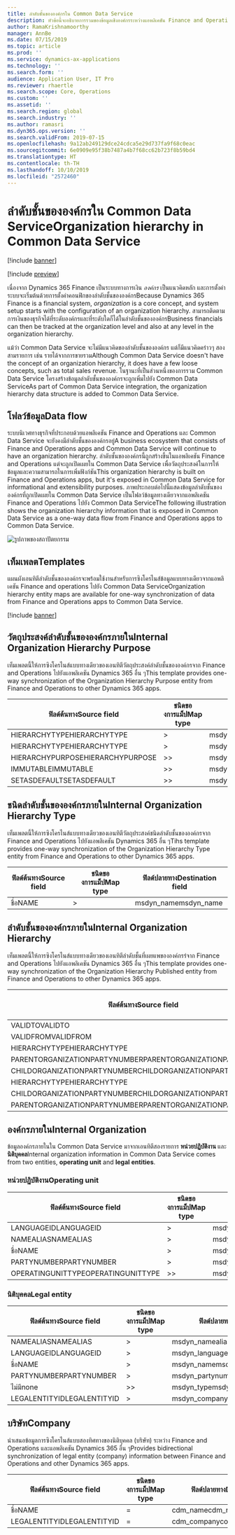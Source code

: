 ```yaml
---
title: ลำดับชั้นขององค์กรใน Common Data Service
description: หัวข้อนี้จะอธิบายการรวมของข้อมูลเชิงองค์กรระหว่างแอพลิเคชัน Finance and Operations และ Common Data Service
author: RamaKrishnamoorthy
manager: AnnBe
ms.date: 07/15/2019
ms.topic: article
ms.prod: ''
ms.service: dynamics-ax-applications
ms.technology: ''
ms.search.form: ''
audience: Application User, IT Pro
ms.reviewer: rhaertle
ms.search.scope: Core, Operations
ms.custom: ''
ms.assetid: ''
ms.search.region: global
ms.search.industry: ''
ms.author: ramasri
ms.dyn365.ops.version: ''
ms.search.validFrom: 2019-07-15
ms.openlocfilehash: 9a12ab249129dce24cdca5e29d737fa9f68c0eac
ms.sourcegitcommit: 6e0909e95f38b7487a4b7f68cc62b723f8b59bd4
ms.translationtype: HT
ms.contentlocale: th-TH
ms.lasthandoff: 10/10/2019
ms.locfileid: "2572460"
---
```

# <a name="organization-hierarchy-in-common-data-service"></a><span data-ttu-id="6c448-103">ลำดับชั้นขององค์กรใน Common Data Service</span><span class="sxs-lookup"><span data-stu-id="6c448-103">Organization hierarchy in Common Data Service</span></span>

[!include [banner](../includes/banner.md)]

[!include [preview](../includes/preview-banner.md)]

<span data-ttu-id="6c448-104">เนื่องจาก Dynamics 365 Finance เป็นระบบทางการเงิน *องค์กร* เป็นแนวคิดหลัก และการตั้งค่าระบบจะเริ่มต้นด้วยการตั้งค่าคอนฟิกของลำดับชั้นขององค์กร</span><span class="sxs-lookup"><span data-stu-id="6c448-104">Because Dynamics 365 Finance is a financial system, *organization* is a core concept, and system setup starts with the configuration of an organization hierarchy.</span></span> <span data-ttu-id="6c448-105">สามารถติดตามการเงินของธุรกิจได้ที่ระดับองค์กรและที่ระดับใดก็ได้ในลำดับชั้นขององค์กร</span><span class="sxs-lookup"><span data-stu-id="6c448-105">Business financials can then be tracked at the organization level and also at any level in the organization hierarchy.</span></span>

<span data-ttu-id="6c448-106">แม้ว่า Common Data Service จะไม่มีแนวคิดของลำดับชั้นขององค์กร แต่ก็มีแนวคิดคร่าวๆ สองสามรายการ เช่น รายได้จากการขายรวม</span><span class="sxs-lookup"><span data-stu-id="6c448-106">Although Common Data Service doesn't have the concept of an organization hierarchy, it does have a few loose concepts, such as total sales revenue.</span></span> <span data-ttu-id="6c448-107">ในฐานะที่เป็นส่วนหนึ่งของการรวม Common Data Service โครงสร้างข้อมูลลำดับชั้นขององค์กรจะถูกเพิ่มไปยัง Common Data Service</span><span class="sxs-lookup"><span data-stu-id="6c448-107">As part of Common Data Service integration, the organization hierarchy data structure is added to Common Data Service.</span></span>

## <a name="data-flow"></a><span data-ttu-id="6c448-108">โฟลว์ข้อมูล</span><span class="sxs-lookup"><span data-stu-id="6c448-108">Data flow</span></span>

<span data-ttu-id="6c448-109">ระบบนิเวศทางธุรกิจที่ประกอบด้วยแอพลิเคชัน Finance and Operations และ Common Data Service จะยังคงมีลำดับชั้นขององค์กรอยู่</span><span class="sxs-lookup"><span data-stu-id="6c448-109">A business ecosystem that consists of Finance and Operations apps and Common Data Service will continue to have an organization hierarchy.</span></span> <span data-ttu-id="6c448-110">ลำดับชั้นขององค์กรนี้ถูกสร้างขึ้นในแอพลิเคชัน Finance and Operations แต่จะถูกเปิดเผยใน Common Data Service เพื่อวัตถุประสงค์ในการให้ข้อมูลและความสามารถในการเพิ่มฟังก์ชัน</span><span class="sxs-lookup"><span data-stu-id="6c448-110">This organization hierarchy is built on Finance and Operations apps, but it's exposed in Common Data Service for informational and extensibility purposes.</span></span> <span data-ttu-id="6c448-111">ภาพประกอบต่อไปนี้แสดงข้อมูลลำดับชั้นขององค์กรที่ถูกเปิดเผยใน Common Data Service เป็นโฟลว์ข้อมูลทางเดียวจากแอพลิเคชัน Finance and Operations ไปยัง Common Data Service</span><span class="sxs-lookup"><span data-stu-id="6c448-111">The following illustration shows the organization hierarchy information that is exposed in Common Data Service as a one-way data flow from Finance and Operations apps to Common Data Service.</span></span>

![รูปภาพของสถาปัตยกรรม](media/dual-write-data-flow.png)

## <a name="templates"></a><span data-ttu-id="6c448-113">เท็มเพลต</span><span class="sxs-lookup"><span data-stu-id="6c448-113">Templates</span></span>

<span data-ttu-id="6c448-114">แผนผังเอนทิตีลำดับชั้นขององค์กรจะพร้อมใช้งานสำหรับการซิงโครไนส์ข้อมูลแบบทางเดียวจากแอพลิเคชัน Finance and operations ไปยัง Common Data Service</span><span class="sxs-lookup"><span data-stu-id="6c448-114">Organization hierarchy entity maps are available for one-way synchronization of data from Finance and Operations apps to Common Data Service.</span></span>

[!include [banner](../includes/dual-write-symbols.md)]

## <a name="internal-organization-hierarchy-purpose"></a><span data-ttu-id="6c448-115">วัตถุประสงค์ลำดับชั้นขององค์กรภายใน</span><span class="sxs-lookup"><span data-stu-id="6c448-115">Internal Organization Hierarchy Purpose</span></span>

<span data-ttu-id="6c448-116">เท็มเพลตนี้ให้การซิงโครไนส์แบบทางเดียวของเอนทิตีวัตถุประสงค์ลำดับชั้นขององค์กรจาก Finance and Operations ไปยังแอพลิเคชัน Dynamics 365 อื่น ๆ</span><span class="sxs-lookup"><span data-stu-id="6c448-116">This template provides one-way synchronization of the Organization Hierarchy Purpose entity from Finance and Operations to other Dynamics 365 apps.</span></span>

<!-- ![architecture image](media/dual-write-purpose.png) -->

<span data-ttu-id="6c448-117">ฟิลด์ต้นทาง</span><span class="sxs-lookup"><span data-stu-id="6c448-117">Source field</span></span> | <span data-ttu-id="6c448-118">ชนิดของการแม็ป</span><span class="sxs-lookup"><span data-stu-id="6c448-118">Map type</span></span> | <span data-ttu-id="6c448-119">ฟิลด์ปลายทาง</span><span class="sxs-lookup"><span data-stu-id="6c448-119">Destination field</span></span>
---|---|---
<span data-ttu-id="6c448-120">HIERARCHYTYPE</span><span class="sxs-lookup"><span data-stu-id="6c448-120">HIERARCHYTYPE</span></span> | \> | <span data-ttu-id="6c448-121">msdyn\_hierarchypurposetypename</span><span class="sxs-lookup"><span data-stu-id="6c448-121">msdyn\_hierarchypurposetypename</span></span>
<span data-ttu-id="6c448-122">HIERARCHYTYPE</span><span class="sxs-lookup"><span data-stu-id="6c448-122">HIERARCHYTYPE</span></span> | \> | <span data-ttu-id="6c448-123">msdyn\_hierarchytype.msdyn\_name</span><span class="sxs-lookup"><span data-stu-id="6c448-123">msdyn\_hierarchytype.msdyn\_name</span></span>
<span data-ttu-id="6c448-124">HIERARCHYPURPOSE</span><span class="sxs-lookup"><span data-stu-id="6c448-124">HIERARCHYPURPOSE</span></span> | \>\> | <span data-ttu-id="6c448-125">msdyn\_hierarchypurpose</span><span class="sxs-lookup"><span data-stu-id="6c448-125">msdyn\_hierarchypurpose</span></span>
<span data-ttu-id="6c448-126">IMMUTABLE</span><span class="sxs-lookup"><span data-stu-id="6c448-126">IMMUTABLE</span></span> | \>\> | <span data-ttu-id="6c448-127">msdyn\_immutable</span><span class="sxs-lookup"><span data-stu-id="6c448-127">msdyn\_immutable</span></span>
<span data-ttu-id="6c448-128">SETASDEFAULT</span><span class="sxs-lookup"><span data-stu-id="6c448-128">SETASDEFAULT</span></span> | \>\> | <span data-ttu-id="6c448-129">msdyn\_setasdefault</span><span class="sxs-lookup"><span data-stu-id="6c448-129">msdyn\_setasdefault</span></span>

## <a name="internal-organization-hierarchy-type"></a><span data-ttu-id="6c448-130">ชนิดลำดับชั้นขององค์กรภายใน</span><span class="sxs-lookup"><span data-stu-id="6c448-130">Internal Organization Hierarchy Type</span></span>

<span data-ttu-id="6c448-131">เท็มเพลตนี้ให้การซิงโครไนส์แบบทางเดียวของเอนทิตีวัตถุประสงค์ชนิดลำดับชั้นขององค์กรจาก Finance and Operations ไปยังแอพลิเคชัน Dynamics 365 อื่น ๆ</span><span class="sxs-lookup"><span data-stu-id="6c448-131">Tihs template provides one-way synchronization of the Organization Hierarchy Type entity from Finance and Operations to other Dynamics 365 apps.</span></span>

<!-- ![architecture image](media/dual-write-type.png) -->

<span data-ttu-id="6c448-132">ฟิลด์ต้นทาง</span><span class="sxs-lookup"><span data-stu-id="6c448-132">Source field</span></span> | <span data-ttu-id="6c448-133">ชนิดของการแม็ป</span><span class="sxs-lookup"><span data-stu-id="6c448-133">Map type</span></span> | <span data-ttu-id="6c448-134">ฟิลด์ปลายทาง</span><span class="sxs-lookup"><span data-stu-id="6c448-134">Destination field</span></span>
---|---|---
<span data-ttu-id="6c448-135">ชื่อ</span><span class="sxs-lookup"><span data-stu-id="6c448-135">NAME</span></span> | \> | <span data-ttu-id="6c448-136">msdyn\_name</span><span class="sxs-lookup"><span data-stu-id="6c448-136">msdyn\_name</span></span>

## <a name="internal-organization-hierarchy"></a><span data-ttu-id="6c448-137">ลำดับชั้นขององค์กรภายใน</span><span class="sxs-lookup"><span data-stu-id="6c448-137">Internal Organization Hierarchy</span></span>

<span data-ttu-id="6c448-138">เท็มเพลตนี้ให้การซิงโครไนส์แบบทางเดียวของเอนทิตีลำดับชั้นที่เผยแพขององค์กรร่จาก Finance and Operations ไปยังแอพลิเคชัน Dynamics 365 อื่น ๆ</span><span class="sxs-lookup"><span data-stu-id="6c448-138">This template provides one-way synchronization of the Organization Hierarchy Published entity from Finance and Operations to other Dynamics 365 apps.</span></span>

<!-- ![architecture image](media/dual-write-organization.png) -->

<span data-ttu-id="6c448-139">ฟิลด์ต้นทาง</span><span class="sxs-lookup"><span data-stu-id="6c448-139">Source field</span></span> | <span data-ttu-id="6c448-140">ชนิดของการแม็ป</span><span class="sxs-lookup"><span data-stu-id="6c448-140">Map type</span></span> | <span data-ttu-id="6c448-141">ฟิลด์ปลายทาง</span><span class="sxs-lookup"><span data-stu-id="6c448-141">Destination field</span></span>
---|---|---
<span data-ttu-id="6c448-142">VALIDTO</span><span class="sxs-lookup"><span data-stu-id="6c448-142">VALIDTO</span></span> | \> | <span data-ttu-id="6c448-143">msdyn\_validto</span><span class="sxs-lookup"><span data-stu-id="6c448-143">msdyn\_validto</span></span>
<span data-ttu-id="6c448-144">VALIDFROM</span><span class="sxs-lookup"><span data-stu-id="6c448-144">VALIDFROM</span></span> | \> | <span data-ttu-id="6c448-145">msdyn\_validfrom</span><span class="sxs-lookup"><span data-stu-id="6c448-145">msdyn\_validfrom</span></span>
<span data-ttu-id="6c448-146">HIERARCHYTYPE</span><span class="sxs-lookup"><span data-stu-id="6c448-146">HIERARCHYTYPE</span></span> | \> | <span data-ttu-id="6c448-147">msdyn\_hierarchytypename</span><span class="sxs-lookup"><span data-stu-id="6c448-147">msdyn\_hierarchytypename</span></span>
<span data-ttu-id="6c448-148">PARENTORGANIZATIONPARTYNUMBER</span><span class="sxs-lookup"><span data-stu-id="6c448-148">PARENTORGANIZATIONPARTYNUMBER</span></span> | \> | <span data-ttu-id="6c448-149">msdyn\_parentpartyid</span><span class="sxs-lookup"><span data-stu-id="6c448-149">msdyn\_parentpartyid</span></span>
<span data-ttu-id="6c448-150">CHILDORGANIZATIONPARTYNUMBER</span><span class="sxs-lookup"><span data-stu-id="6c448-150">CHILDORGANIZATIONPARTYNUMBER</span></span> | \> | <span data-ttu-id="6c448-151">msdyn\_childpartyid</span><span class="sxs-lookup"><span data-stu-id="6c448-151">msdyn\_childpartyid</span></span>
<span data-ttu-id="6c448-152">HIERARCHYTYPE</span><span class="sxs-lookup"><span data-stu-id="6c448-152">HIERARCHYTYPE</span></span> | \> | <span data-ttu-id="6c448-153">msdyn\_hierarchytypeid.msdyn\_name</span><span class="sxs-lookup"><span data-stu-id="6c448-153">msdyn\_hierarchytypeid.msdyn\_name</span></span>
<span data-ttu-id="6c448-154">CHILDORGANIZATIONPARTYNUMBER</span><span class="sxs-lookup"><span data-stu-id="6c448-154">CHILDORGANIZATIONPARTYNUMBER</span></span> | \> | <span data-ttu-id="6c448-155">msdyn\_childid.msdyn\_partynumber</span><span class="sxs-lookup"><span data-stu-id="6c448-155">msdyn\_childid.msdyn\_partynumber</span></span>
<span data-ttu-id="6c448-156">PARENTORGANIZATIONPARTYNUMBER</span><span class="sxs-lookup"><span data-stu-id="6c448-156">PARENTORGANIZATIONPARTYNUMBER</span></span> | \> | <span data-ttu-id="6c448-157">msdyn\_parentid.msdyn\_partynumber</span><span class="sxs-lookup"><span data-stu-id="6c448-157">msdyn\_parentid.msdyn\_partynumber</span></span>

## <a name="internal-organization"></a><span data-ttu-id="6c448-158">องค์กรภายใน</span><span class="sxs-lookup"><span data-stu-id="6c448-158">Internal Organization</span></span>

<span data-ttu-id="6c448-159">ข้อมูลองค์กรภายในใน Common Data Service มาจากเอนทิตีสองรายการ **หน่วยปฏิบัติงาน** และ **นิติบุคคล**</span><span class="sxs-lookup"><span data-stu-id="6c448-159">Internal organization information in Common Data Service comes from two entities, **operating unit** and **legal entities**.</span></span>

<!-- ![architecture image](media/dual-write-operating-unit.png) -->

<!-- ![architecture image](media/dual-write-legal-entities.png) -->

### <a name="operating-unit"></a><span data-ttu-id="6c448-160">หน่วยปฏิบัติงาน</span><span class="sxs-lookup"><span data-stu-id="6c448-160">Operating unit</span></span>

<span data-ttu-id="6c448-161">ฟิลด์ต้นทาง</span><span class="sxs-lookup"><span data-stu-id="6c448-161">Source field</span></span> | <span data-ttu-id="6c448-162">ชนิดของการแม็ป</span><span class="sxs-lookup"><span data-stu-id="6c448-162">Map type</span></span> | <span data-ttu-id="6c448-163">ฟิลด์ปลายทาง</span><span class="sxs-lookup"><span data-stu-id="6c448-163">Destination field</span></span>
---|---|---
<span data-ttu-id="6c448-164">LANGUAGEID</span><span class="sxs-lookup"><span data-stu-id="6c448-164">LANGUAGEID</span></span> | \> | <span data-ttu-id="6c448-165">msdyn\_languageid</span><span class="sxs-lookup"><span data-stu-id="6c448-165">msdyn\_languageid</span></span>
<span data-ttu-id="6c448-166">NAMEALIAS</span><span class="sxs-lookup"><span data-stu-id="6c448-166">NAMEALIAS</span></span> | \> | <span data-ttu-id="6c448-167">msdyn\_namealias</span><span class="sxs-lookup"><span data-stu-id="6c448-167">msdyn\_namealias</span></span>
<span data-ttu-id="6c448-168">ชื่อ</span><span class="sxs-lookup"><span data-stu-id="6c448-168">NAME</span></span> | \> | <span data-ttu-id="6c448-169">msdyn\_name</span><span class="sxs-lookup"><span data-stu-id="6c448-169">msdyn\_name</span></span>
<span data-ttu-id="6c448-170">PARTYNUMBER</span><span class="sxs-lookup"><span data-stu-id="6c448-170">PARTYNUMBER</span></span> | \> | <span data-ttu-id="6c448-171">msdyn\_partynumber</span><span class="sxs-lookup"><span data-stu-id="6c448-171">msdyn\_partynumber</span></span>
<span data-ttu-id="6c448-172">OPERATINGUNITTYPE</span><span class="sxs-lookup"><span data-stu-id="6c448-172">OPERATINGUNITTYPE</span></span> | \>\> | <span data-ttu-id="6c448-173">msdyn\_type</span><span class="sxs-lookup"><span data-stu-id="6c448-173">msdyn\_type</span></span>

### <a name="legal-entity"></a><span data-ttu-id="6c448-174">นิติบุคคล</span><span class="sxs-lookup"><span data-stu-id="6c448-174">Legal entity</span></span>

<span data-ttu-id="6c448-175">ฟิลด์ต้นทาง</span><span class="sxs-lookup"><span data-stu-id="6c448-175">Source field</span></span> | <span data-ttu-id="6c448-176">ชนิดของการแม็ป</span><span class="sxs-lookup"><span data-stu-id="6c448-176">Map type</span></span> | <span data-ttu-id="6c448-177">ฟิลด์ปลายทาง</span><span class="sxs-lookup"><span data-stu-id="6c448-177">Destination field</span></span>
---|---|---
<span data-ttu-id="6c448-178">NAMEALIAS</span><span class="sxs-lookup"><span data-stu-id="6c448-178">NAMEALIAS</span></span> | \> | <span data-ttu-id="6c448-179">msdyn\_namealias</span><span class="sxs-lookup"><span data-stu-id="6c448-179">msdyn\_namealias</span></span>
<span data-ttu-id="6c448-180">LANGUAGEID</span><span class="sxs-lookup"><span data-stu-id="6c448-180">LANGUAGEID</span></span> | \> | <span data-ttu-id="6c448-181">msdyn\_languageid</span><span class="sxs-lookup"><span data-stu-id="6c448-181">msdyn\_languageid</span></span>
<span data-ttu-id="6c448-182">ชื่อ</span><span class="sxs-lookup"><span data-stu-id="6c448-182">NAME</span></span> | \> | <span data-ttu-id="6c448-183">msdyn\_name</span><span class="sxs-lookup"><span data-stu-id="6c448-183">msdyn\_name</span></span>
<span data-ttu-id="6c448-184">PARTYNUMBER</span><span class="sxs-lookup"><span data-stu-id="6c448-184">PARTYNUMBER</span></span> | \> | <span data-ttu-id="6c448-185">msdyn\_partynumber</span><span class="sxs-lookup"><span data-stu-id="6c448-185">msdyn\_partynumber</span></span>
<span data-ttu-id="6c448-186">ไม่มี</span><span class="sxs-lookup"><span data-stu-id="6c448-186">none</span></span> | \>\> | <span data-ttu-id="6c448-187">msdyn\_type</span><span class="sxs-lookup"><span data-stu-id="6c448-187">msdyn\_type</span></span>
<span data-ttu-id="6c448-188">LEGALENTITYID</span><span class="sxs-lookup"><span data-stu-id="6c448-188">LEGALENTITYID</span></span> | \> | <span data-ttu-id="6c448-189">msdyn\_companycode</span><span class="sxs-lookup"><span data-stu-id="6c448-189">msdyn\_companycode</span></span>

## <a name="company"></a><span data-ttu-id="6c448-190">บริษัท</span><span class="sxs-lookup"><span data-stu-id="6c448-190">Company</span></span>

<span data-ttu-id="6c448-191">นำเสนอข้อมูลการซิงโครไนส์แบบสองทิศทางของนิติบุคคล (บริษัท) ระหว่าง Finance and Operations และแอพลิเคชัน Dynamics 365 อื่น ๆ</span><span class="sxs-lookup"><span data-stu-id="6c448-191">Provides bidirectional synchronization of legal entity (company) information between Finance and Operations and other Dynamics 365 apps.</span></span>

<!-- ![architecture image](media/dual-write-company.png) -->

<span data-ttu-id="6c448-192">ฟิลด์ต้นทาง</span><span class="sxs-lookup"><span data-stu-id="6c448-192">Source field</span></span> | <span data-ttu-id="6c448-193">ชนิดของการแม็ป</span><span class="sxs-lookup"><span data-stu-id="6c448-193">Map type</span></span> | <span data-ttu-id="6c448-194">ฟิลด์ปลายทาง</span><span class="sxs-lookup"><span data-stu-id="6c448-194">Destination field</span></span>
---|---|---
<span data-ttu-id="6c448-195">ชื่อ</span><span class="sxs-lookup"><span data-stu-id="6c448-195">NAME</span></span> | = | <span data-ttu-id="6c448-196">cdm\_name</span><span class="sxs-lookup"><span data-stu-id="6c448-196">cdm\_name</span></span>
<span data-ttu-id="6c448-197">LEGALENTITYID</span><span class="sxs-lookup"><span data-stu-id="6c448-197">LEGALENTITYID</span></span> | = | <span data-ttu-id="6c448-198">cdm\_companycode</span><span class="sxs-lookup"><span data-stu-id="6c448-198">cdm\_companycode</span></span>
